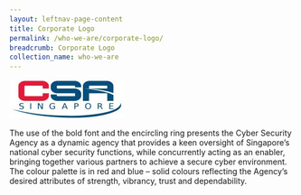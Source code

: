 ```yaml
---
layout: leftnav-page-content
title: Corporate Logo
permalink: /who-we-are/corporate-logo/
breadcrumb: Corporate Logo
collection_name: who-we-are
---
```

![CSA Logo](/images/csa-logo.jpg)

The use of the bold font and the encircling ring presents the Cyber Security Agency as a dynamic agency that provides a keen oversight of Singapore’s national cyber security functions, while concurrently acting as an enabler, bringing together various partners to achieve a secure cyber environment. The colour palette is in red and blue – solid colours reflecting the Agency’s desired attributes of strength, vibrancy, trust and dependability.